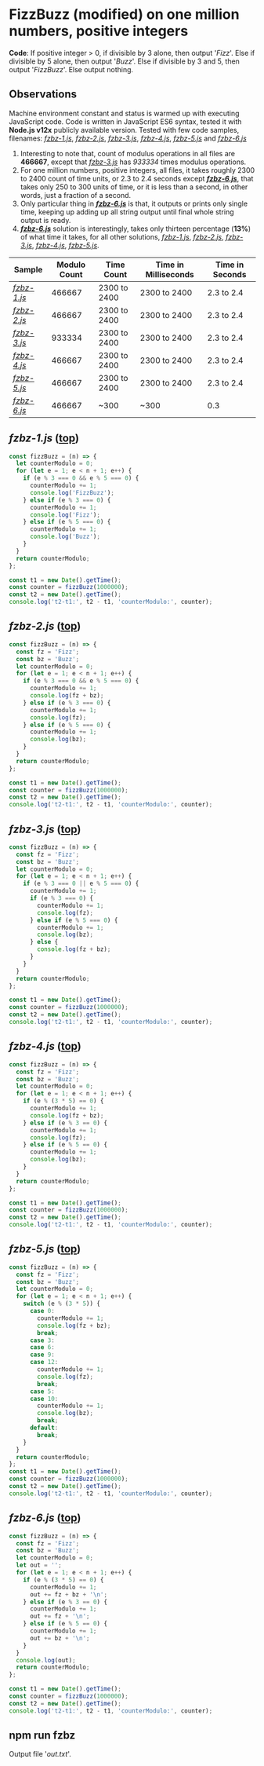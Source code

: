 # FizzBuzz (modified) on one million numbers, positive integers

**Code**: If positive integer > 0, if divisible by 3 alone, then output '*Fizz*'. Else if divisible by 5 alone, then output '*Buzz*'. Else if divisible by 3 and 5, then output '*FizzBuzz*'. Else output nothing.

## Observations
Machine environment constant and status is warmed up with executing JavaScript code.
Code is written in JavaScript ES6 syntax, tested it with **Node.js v12x** publicly available version.
Tested with few code samples, filenames: [*fzbz-1.js*](#fzbz-1.js), [*fzbz-2.js*](#fzbz-2.js), [*fzbz-3.js*](#fzbz-3.js), [*fzbz-4.js*](#fzbz-4.js), [*fzbz-5.js*](#fzbz-5.js) and [*fzbz-6.js*](#fzbz-6.js)
1. Interesting to note that, count of modulus operations in all files are **466667**, except that [*fzbz-3.js*](#fzbz-3.js) has *933334* times modulus operations.
1. For one million numbers, positive integers, all files, it takes roughly 2300 to 2400 count of time units, or 2.3 to 2.4 seconds except [***fzbz-6.js***](#fzbz-6.js), that takes only 250 to 300 units of time, or it is less than a second, in other words, just a fraction of a second.
1. Only particular thing in [***fzbz-6.js***](#fzbz-6.js) is that, it outputs or prints only single time, keeping up adding up all string output until final whole string output is ready.
1. [***fzbz-6.js***](#fzbz-6.js) solution is interestingly, takes only thirteen percentage (**13%**) of what time it takes, for all other solutions, [*fzbz-1.js*](#fzbz-1.js), [*fzbz-2.js*](#fzbz-2.js), [*fzbz-3.js*](#fzbz-3.js), [*fzbz-4.js*](#fzbz-4.js), [*fzbz-5.js*](#fzbz-5.js).

| Sample                    | Modulo Count | Time Count   | Time in Milliseconds | Time in Seconds |
| --------------------------| ------------ | ------------ | -------------------- | --------------- |
| [*fzbz-1.js*](#fzbz-1.js) | 466667       | 2300 to 2400 | 2300 to 2400         | 2.3 to 2.4      |
| [*fzbz-2.js*](#fzbz-2.js) | 466667       | 2300 to 2400 | 2300 to 2400         | 2.3 to 2.4      |
| [*fzbz-3.js*](#fzbz-3.js) | 933334       | 2300 to 2400 | 2300 to 2400         | 2.3 to 2.4      |
| [*fzbz-4.js*](#fzbz-4.js) | 466667       | 2300 to 2400 | 2300 to 2400         | 2.3 to 2.4      |
| [*fzbz-5.js*](#fzbz-5.js) | 466667       | 2300 to 2400 | 2300 to 2400         | 2.3 to 2.4      |
| [*fzbz-6.js*](#fzbz-6.js) | 466667       | ~300         | ~300                 | 0.3             |

## <a name="fzbz-1.js"></a> *fzbz-1.js* ([top](#observations))
```javascript
const fizzBuzz = (n) => {
  let counterModulo = 0;
  for (let e = 1; e < n + 1; e++) {
    if (e % 3 === 0 && e % 5 === 0) {
      counterModulo += 1;
      console.log('FizzBuzz');
    } else if (e % 3 === 0) {
      counterModulo += 1;
      console.log('Fizz');
    } else if (e % 5 === 0) {
      counterModulo += 1;
      console.log('Buzz');
    }
  }
  return counterModulo;
};

const t1 = new Date().getTime();
const counter = fizzBuzz(1000000);
const t2 = new Date().getTime();
console.log('t2-t1:', t2 - t1, 'counterModulo:', counter);
```

## <a name="fzbz-2.js"></a> *fzbz-2.js* ([top](#observations))
```javascript
const fizzBuzz = (n) => {
  const fz = 'Fizz';
  const bz = 'Buzz';
  let counterModulo = 0;
  for (let e = 1; e < n + 1; e++) {
    if (e % 3 === 0 && e % 5 === 0) {
      counterModulo += 1;
      console.log(fz + bz);
    } else if (e % 3 === 0) {
      counterModulo += 1;
      console.log(fz);
    } else if (e % 5 === 0) {
      counterModulo += 1;
      console.log(bz);
    }
  }
  return counterModulo;
};

const t1 = new Date().getTime();
const counter = fizzBuzz(1000000);
const t2 = new Date().getTime();
console.log('t2-t1:', t2 - t1, 'counterModulo:', counter);
```

## <a name="fzbz-3.js"></a> *fzbz-3.js* ([top](#observations))
```javascript
const fizzBuzz = (n) => {
  const fz = 'Fizz';
  const bz = 'Buzz';
  let counterModulo = 0;
  for (let e = 1; e < n + 1; e++) {
    if (e % 3 === 0 || e % 5 === 0) {
      counterModulo += 1;
      if (e % 3 === 0) {
        counterModulo += 1;
        console.log(fz);
      } else if (e % 5 === 0) {
        counterModulo += 1;
        console.log(bz);
      } else {
        console.log(fz + bz);
      }
    }
  }
  return counterModulo;
};

const t1 = new Date().getTime();
const counter = fizzBuzz(1000000);
const t2 = new Date().getTime();
console.log('t2-t1:', t2 - t1, 'counterModulo:', counter);
```

## <a name="fzbz-4.js"></a> *fzbz-4.js* ([top](#observations))
```javascript
const fizzBuzz = (n) => {
  const fz = 'Fizz';
  const bz = 'Buzz';
  let counterModulo = 0;
  for (let e = 1; e < n + 1; e++) {
    if (e % (3 * 5) == 0) {
      counterModulo += 1;
      console.log(fz + bz);
    } else if (e % 3 == 0) {
      counterModulo += 1;
      console.log(fz);
    } else if (e % 5 == 0) {
      counterModulo += 1;
      console.log(bz);
    }
  }
  return counterModulo;
};

const t1 = new Date().getTime();
const counter = fizzBuzz(1000000);
const t2 = new Date().getTime();
console.log('t2-t1:', t2 - t1, 'counterModulo:', counter);
```

## <a name="fzbz-5.js"></a> *fzbz-5.js* ([top](#observations))
```javascript
const fizzBuzz = (n) => {
  const fz = 'Fizz';
  const bz = 'Buzz';
  let counterModulo = 0;
  for (let e = 1; e < n + 1; e++) {
    switch (e % (3 * 5)) {
      case 0:
        counterModulo += 1;
        console.log(fz + bz);
        break;
      case 3:
      case 6:
      case 9:
      case 12:
        counterModulo += 1;
        console.log(fz);
        break;
      case 5:
      case 10:
        counterModulo += 1;
        console.log(bz);
        break;
      default:
        break;
    }
  }
  return counterModulo;
};
const t1 = new Date().getTime();
const counter = fizzBuzz(1000000);
const t2 = new Date().getTime();
console.log('t2-t1:', t2 - t1, 'counterModulo:', counter);
```

## <a name="fzbz-6.js"></a> *fzbz-6.js* ([top](#observations))
```javascript
const fizzBuzz = (n) => {
  const fz = 'Fizz';
  const bz = 'Buzz';
  let counterModulo = 0;
  let out = '';
  for (let e = 1; e < n + 1; e++) {
    if (e % (3 * 5) == 0) {
      counterModulo += 1;
      out += fz + bz + '\n';
    } else if (e % 3 == 0) {
      counterModulo += 1;
      out += fz + '\n';
    } else if (e % 5 == 0) {
      counterModulo += 1;
      out += bz + '\n';
    }
  }
  console.log(out);
  return counterModulo;
};

const t1 = new Date().getTime();
const counter = fizzBuzz(1000000);
const t2 = new Date().getTime();
console.log('t2-t1:', t2 - t1, 'counterModulo:', counter);
```

## npm run fzbz
Output file '*out.txt*'.

